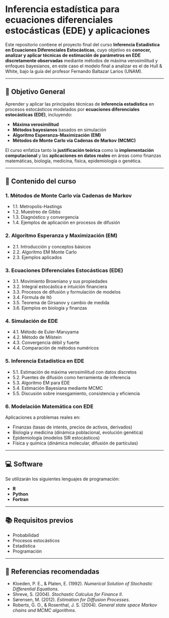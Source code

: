 # Inferencia estadística para ecuaciones diferenciales estocásticas (EDE) y aplicaciones

Este repositorio contiene el proyecto final del curso **Inferencia Estadística en Ecuaciones Diferenciales Estocásticas**, cuyo objetivo es **conocer, analizar y aplicar técnicas de estimación de parámetros en EDE discretamente observadas** mediante métodos de máxima verosimilitud y enfoques bayesianos, en este caso el modelo final a analizar es el de Hull & White, bajo la guía del profesor Fernando Baltazar Larios (UNAM).

---

## 🎯 Objetivo General

Aprender y aplicar las principales técnicas de **inferencia estadística** en procesos estocásticos modelados por **ecuaciones diferenciales estocásticas (EDE)**, incluyendo:

- **Máxima verosimilitud**  
- **Métodos bayesianos** basados en simulación  
- **Algoritmo Esperanza-Maximización (EM)**  
- **Métodos de Monte Carlo vía Cadenas de Markov (MCMC)**  

El curso enfatiza tanto la **justificación teórica** como la **implementación computacional** y las **aplicaciones en datos reales** en áreas como finanzas matemáticas, biología, medicina, física, epidemiología o genética.

---

## 📝 Contenido del curso

### 1. Métodos de Monte Carlo vía Cadenas de Markov
- 1.1. Metropolis-Hastings  
- 1.2. Muestreo de Gibbs  
- 1.3. Diagnóstico y convergencia  
- 1.4. Ejemplos de aplicación en procesos de difusión  

### 2. Algoritmo Esperanza y Maximización (EM)
- 2.1. Introducción y conceptos básicos  
- 2.2. Algoritmo EM Monte Carlo  
- 2.3. Ejemplos aplicados  

### 3. Ecuaciones Diferenciales Estocásticas (EDE)
- 3.1. Movimiento Browniano y sus propiedades  
- 3.2. Integral estocástica e intuición financiera  
- 3.3. Procesos de difusión y formulación de modelos  
- 3.4. Fórmula de Itô  
- 3.5. Teorema de Girsanov y cambio de medida  
- 3.6. Ejemplos en biología y finanzas  

### 4. Simulación de EDE
- 4.1. Método de Euler-Maruyama  
- 4.2. Método de Milstein  
- 4.3. Convergencia débil y fuerte  
- 4.4. Comparación de métodos numéricos  

### 5. Inferencia Estadística en EDE
- 5.1. Estimación de máxima verosimilitud con datos discretos  
- 5.2. Puentes de difusión como herramienta de inferencia  
- 5.3. Algoritmo EM para EDE  
- 5.4. Estimación Bayesiana mediante MCMC  
- 5.5. Discusión sobre insesgamiento, consistencia y eficiencia  

### 6. Modelación Matemática con EDE
Aplicaciones a problemas reales en:  
- Finanzas (tasas de interés, precios de activos, derivados)  
- Biología y medicina (dinámica poblacional, evolución genética)  
- Epidemiología (modelos SIR estocásticos)  
- Física y química (dinámica molecular, difusión de partículas)  

---

## 💻 Software

Se utilizarán los siguientes lenguajes de programación:  
- **R**  
- **Python**  
- **Fortran**  

---

## 📚 Requisitos previos

- Probabilidad  
- Procesos estocásticos  
- Estadística  
- Programación  

---

## 📖 Referencias recomendadas

- Kloeden, P. E., & Platen, E. (1992). *Numerical Solution of Stochastic Differential Equations*.  
- Shreve, S. (2004). *Stochastic Calculus for Finance II*.  
- Sørensen, M. (2012). *Estimation for Diffusion Processes*.  
- Roberts, G. O., & Rosenthal, J. S. (2004). *General state space Markov chains and MCMC algorithms*. 


